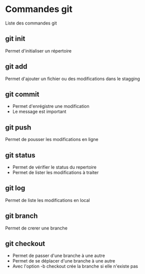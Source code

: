 # Commandes git

Liste des commandes git

## git init
Permet d'initialiser un répertoire

## git add
Permet d'ajouter un fichier ou des modifications dans le stagging

## git commit
- Permet d'enrégistre une modification
- Le message est important

## git push
Permet de pousser les modifications en ligne

## git status
- Permet de vérifier le status du repertoire
- Permet de lister les modifications à traiter 

## git log
Permet de liste les modifications en local

## git branch
Permet de crerer une branche

## git checkout
- Permet de passer d'une branche à une autre
- Permet de se déplacer d'une branche à une autre
- Avec l'option -b checkout crée la branche si elle n'existe pas
